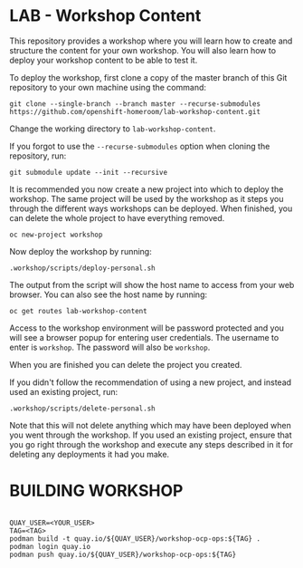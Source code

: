 LAB - Workshop Content
======================

This repository provides a workshop where you will learn how to create and structure the content for your own workshop. You will also learn how to deploy your workshop content to be able to test it.

To deploy the workshop, first clone a copy of the master branch of this Git repository to your own machine using the command:

```
git clone --single-branch --branch master --recurse-submodules https://github.com/openshift-homeroom/lab-workshop-content.git
```

Change the working directory to `lab-workshop-content`.

If you forgot to use the `--recurse-submodules` option when cloning the repository, run:

```
git submodule update --init --recursive
```

It is recommended you now create a new project into which to deploy the workshop. The same project will be used by the workshop as it steps you through the different ways workshops can be deployed. When finished, you can delete the whole project to have everything removed.

```
oc new-project workshop
```

Now deploy the workshop by running:

```
.workshop/scripts/deploy-personal.sh
```

The output from the script will show the host name to access from your web browser. You can also see the host name by running:

```
oc get routes lab-workshop-content
```

Access to the workshop environment will be password protected and you will see a browser popup for entering user credentials. The username to enter is `workshop`. The password will also be `workshop`.

When you are finished you can delete the project you created.

If you didn't follow the recommendation of using a new project, and instead used an existing project, run:

```
.workshop/scripts/delete-personal.sh
```

Note that this will not delete anything which may have been deployed when you went through the workshop. If you used an existing project, ensure that you go right through the workshop and execute any steps described in it for deleting any deployments it had you make.

BUILDING WORKSHOP
======================

```

QUAY_USER=<YOUR_USER>
TAG=<TAG>
podman build -t quay.io/${QUAY_USER}/workshop-ocp-ops:${TAG} .
podman login quay.io
podman push quay.io/${QUAY_USER}/workshop-ocp-ops:${TAG}

```
